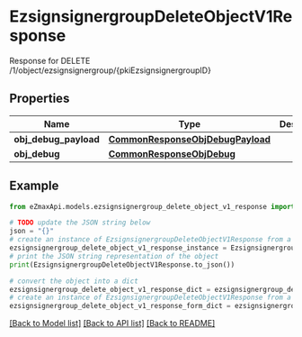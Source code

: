 # EzsignsignergroupDeleteObjectV1Response

Response for DELETE /1/object/ezsignsignergroup/{pkiEzsignsignergroupID}

## Properties

Name | Type | Description | Notes
------------ | ------------- | ------------- | -------------
**obj_debug_payload** | [**CommonResponseObjDebugPayload**](CommonResponseObjDebugPayload.md) |  | 
**obj_debug** | [**CommonResponseObjDebug**](CommonResponseObjDebug.md) |  | [optional] 

## Example

```python
from eZmaxApi.models.ezsignsignergroup_delete_object_v1_response import EzsignsignergroupDeleteObjectV1Response

# TODO update the JSON string below
json = "{}"
# create an instance of EzsignsignergroupDeleteObjectV1Response from a JSON string
ezsignsignergroup_delete_object_v1_response_instance = EzsignsignergroupDeleteObjectV1Response.from_json(json)
# print the JSON string representation of the object
print(EzsignsignergroupDeleteObjectV1Response.to_json())

# convert the object into a dict
ezsignsignergroup_delete_object_v1_response_dict = ezsignsignergroup_delete_object_v1_response_instance.to_dict()
# create an instance of EzsignsignergroupDeleteObjectV1Response from a dict
ezsignsignergroup_delete_object_v1_response_form_dict = ezsignsignergroup_delete_object_v1_response.from_dict(ezsignsignergroup_delete_object_v1_response_dict)
```
[[Back to Model list]](../README.md#documentation-for-models) [[Back to API list]](../README.md#documentation-for-api-endpoints) [[Back to README]](../README.md)


